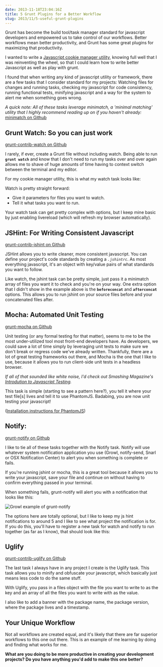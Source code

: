 ```yaml
---
date: 2013-11-18T23:04:16Z
title: 5 Grunt Plugins for a Better Workflow
slug: 2013/11/5-useful-grunt-plugins
---
```


Grunt has become the build tool/task manager standard for javascript developers and empowered us to take control of our workflows. Better workflows mean better productivity, and Grunt has some great plugins for maximizing that productivity.

I wanted to write a [Javascript cookie manager utility](https://github.com/chaseadamsio/cookiejar), knowing full well that I was reinventing the wheel, so that I could learn how to write better Javascript as well as play with grunt.

I found that when writing any kind of javascript utility or framework, there are a few tasks that I consider standard for my projects: Watching files for changes and running tasks, checking my javascript for code consistency, running functional tests, minifying javascript and a way for the system to alert me when something goes wrong.

_A quick note: All of these tasks leverage minimatch, a 'minimal matching' utility that I highly recommend reading up on if you haven't already:_ [minimatch on Github](https://github.com/isaacs/minimatch)

## Grunt Watch: So you can just work

[grunt-contrib-watch on Github](https://github.com/gruntjs/grunt-contrib-watch)

I rarely, if ever, create a Grunt file without including watch. Being able to run <strong><code>grunt watch</code></strong> and know that I don't need to run my tasks over and over again allows me to shave of huge amounts of time having to context switch between the terminal and my editor.

For my cookie manager utility, this is what my watch task looks like:

<script src="https://gist.github.com/chaseadamsio/7522958.js?file=grunt-watch-task.js"></script>

Watch is pretty straight forward:

- Give it parameters for files you want to watch.
- Tell it what tasks you want to run.

Your watch task can get pretty complex with options, but I keep mine basic by just enabling livereload (which will refresh my browser automatically).

## JSHint: For Writing Consistent Javascript

[grunt-contrib-jshint on Github](https://github.com/gruntjs/grunt-contrib-jshint)

JSHint allows you to write cleaner, more consistent javascript. You can define your project's code standards by creating a _<code>.jshintrc</code>_. As most everything javascript, it's an object with key/value pairs of what standards you want to follow.

<script src="https://gist.github.com/chaseadamsio/7522958.js?file=grunt-jshint-task.js"></script>

Like watch, the jshint task can be pretty simple, just pass it a minimatch array of files you want it to check and you're on your way. One extra option that I didn't show in the example above is the <strong><code>beforeconcat</code></strong> and <strong><code>afterconcat</code></strong> options. This allows you to run jshint on your source files before and your concatenated files after.

## Mocha: Automated Unit Testing

[grunt-mocha on Github](https://github.com/kmiyashiro/grunt-mocha)

Unit testing (or any formal testing for that matter), seems to me to be the most under-utilized tool most front-end developers have. As developers, we could save a lot of time simply by leveraging unit tests to make sure we don't break or regress code we've already written. Thankfully, there are a lot of great testing frameworks out there, and Mocha is the one that I like to use, because it allows you to run client-side unit tests in a headless browser.

_If all of that sounded like white noise, I'd check out Smashing Magazine's [Introdution to Javascript Testing](http://coding.smashingmagazine.com/2012/06/27/introduction-to-javascript-unit-testing/)._

<script src="https://gist.github.com/chaseadamsio/7522958.js?file=grunt-mocha-task.js"></script>

This task is simple (starting to see a pattern here?), you tell it where your test file[s] lives and tell it to use PhantomJS. Badabing, you are now unit testing your javascript!

([Installation instructions for PhantomJS](http://phantomjs.org/download.html))

## Notify:

[grunt-notify on Github](https://github.com/dylang/grunt-notify)

I like to tie all of these tasks together with the Notify task. Notify will use whatever system notification application you use (Growl, notify-send, Snarl or OSX Notification Center) to alert you when something is complete or fails.

If you're running jshint or mocha, this is a great tool because it allows you to write your javascript, save your file and continue on without having to confirm everything passed in your terminal.

When something fails, grunt-notify will alert you with a notification that looks like this:

![Growl example of grunt-notify](https://f.cloud.github.com/assets/51505/982676/43c372da-0814-11e3-89e5-0cb0f45f50e1.png)

<script src="https://gist.github.com/chaseadamsio/7522958.js?file=grunt-notify-task.js"></script> The options here are totally optional, but I like to keep my js hint notifications to around 5 and I like to see what project the notification is for. If you do this, you'll have to register a new task for watch and notify to run together (as far as I know), that should look like this:

<script src="https://gist.github.com/chaseadamsio/7522958.js?file=grunt-register-notify.js"></script>

## Uglify

[grunt-contrib-uglify on Github](https://github.com/gruntjs/grunt-contrib-uglify)

The last task I always have in any project I create is the Uglify task. This task allows you to minify and obfuscate your javascript, which basically just means less code to do the same stuff.

<script src="https://gist.github.com/chaseadamsio/7522958.js?file=grunt-uglify-task.js"></script> With Uglify, you pass in a files object with the file you want to write to as the key and an array of all the files you want to write with as the value.

I also like to add a banner with the package name, the package version, where the package lives and a timestamp.

## Your Unique Workflow

Not all workflows are created equal, and it's likely that there are far superior workflows to this one out there. This is an example of me learning by doing and finding what works for me.

__What are you doing to be more productive in creating your development projects? Do you have anything you'd add to make this one better?__
